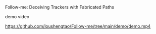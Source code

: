 Follow-me: Deceiving Trackers with Fabricated Paths



demo video

https://github.com/loushengtao/Follow-me/tree/main/demo/demo.mp4

